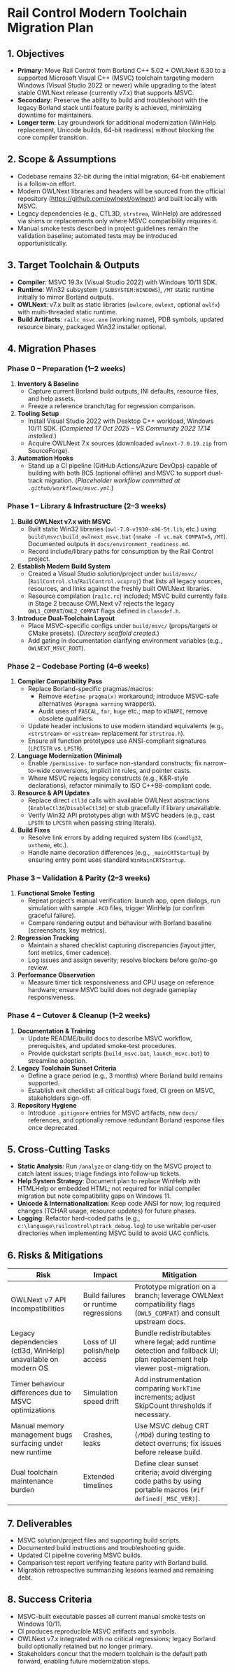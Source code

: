 # Rail Control Modern Toolchain Migration Plan

## 1. Objectives
- **Primary**: Move Rail Control from Borland C++ 5.02 + OWLNext 6.30 to a supported Microsoft Visual C++ (MSVC) toolchain targeting modern Windows (Visual Studio 2022 or newer) while upgrading to the latest stable OWLNext release (currently v7.x) that supports MSVC.
- **Secondary**: Preserve the ability to build and troubleshoot with the legacy Borland stack until feature parity is achieved, minimizing downtime for maintainers.
- **Longer term**: Lay groundwork for additional modernization (WinHelp replacement, Unicode builds, 64-bit readiness) without blocking the core compiler transition.

## 2. Scope & Assumptions
- Codebase remains 32-bit during the initial migration; 64-bit enablement is a follow-on effort.
- Modern OWLNext libraries and headers will be sourced from the official repository (https://github.com/owlnext/owlnext) and built locally with MSVC.
- Legacy dependencies (e.g., CTL3D, `strstrea`, WinHelp) are addressed via shims or replacements only where MSVC compatibility requires it.
- Manual smoke tests described in project guidelines remain the validation baseline; automated tests may be introduced opportunistically.

## 3. Target Toolchain & Outputs
- **Compiler**: MSVC 19.3x (Visual Studio 2022) with Windows 10/11 SDK.
- **Runtime**: Win32 subsystem (`/SUBSYSTEM:WINDOWS`), `/MT` static runtime initially to mirror Borland outputs.
- **OWLNext**: v7.x built as static libraries (`owlcore`, `owlext`, optional `owlfx`) with multi-threaded static runtime.
- **Build Artifacts**: `railc_msvc.exe` (working name), PDB symbols, updated resource binary, packaged Win32 installer optional.

## 4. Migration Phases

### Phase 0 – Preparation (1–2 weeks)
1. **Inventory & Baseline**
   - Capture current Borland build outputs, INI defaults, resource files, and help assets.
   - Freeze a reference branch/tag for regression comparison.
2. **Tooling Setup**
   - Install Visual Studio 2022 with Desktop C++ workload, Windows 10/11 SDK. (_Completed 17 Oct 2025 – VS Community 2022 17.14 installed._)
   - Acquire OWLNext 7.x sources (downloaded `owlnext-7.0.19.zip` from SourceForge).
3. **Automation Hooks**
   - Stand up a CI pipeline (GitHub Actions/Azure DevOps) capable of building with both BC5 (optional offline) and MSVC to support dual-track migration. (_Placeholder workflow committed at `.github/workflows/msvc.yml`._)

### Phase 1 – Library & Infrastructure (2–3 weeks)
1. **Build OWLNext v7.x with MSVC**
   - Built static Win32 libraries (`owl-7.0-v1930-x86-5t.lib`, etc.) using `build\msvc\build_owlnext_msvc.bat` (`nmake -f vc.mak COMPAT=5`, `/MT`). Documented outputs in `docs/environment_readiness.md`.
   - Record include/library paths for consumption by the Rail Control project.
2. **Establish Modern Build System**
   - Created a Visual Studio solution/project under `build/msvc/` (`RailControl.sln`/`RailControl.vcxproj`) that lists all legacy sources, resources, and links against the freshly built OWLNext libraries.
   - Resource compilation (`railc.rc`) included; MSVC build currently fails in Stage 2 because OWLNext v7 rejects the legacy `OWL1_COMPAT`/`OWL2_COMPAT` flags defined in `classdef.h`.
3. **Introduce Dual-Toolchain Layout**
   - Place MSVC-specific configs under `build/msvc/` (props/targets or CMake presets). (_Directory scaffold created._)
   - Add gating in documentation clarifying environment variables (e.g., `OWLNEXT_MSVC_ROOT`).

### Phase 2 – Codebase Porting (4–6 weeks)
1. **Compiler Compatibility Pass**
   - Replace Borland-specific pragmas/macros:
     - Remove `#define pragma(x)` workaround; introduce MSVC-safe alternatives (`#pragma warning` wrappers).
     - Audit uses of `PASCAL`, `far`, `huge` etc.; map to `WINAPI`, remove obsolete qualifiers.
   - Update header inclusions to use modern standard equivalents (e.g., `<strstream>` or `<sstream>` replacement for `strstrea.h`).
   - Ensure all function prototypes use ANSI-compliant signatures (`LPCTSTR` vs. `LPSTR`).
2. **Language Modernization (Minimal)**
   - Enable `/permissive-` to surface non-standard constructs; fix narrow-to-wide conversions, implicit int rules, and pointer casts.
   - Where MSVC rejects legacy constructs (e.g., K&R-style declarations), refactor minimally to ISO C++98-compliant code.
3. **Resource & API Updates**
   - Replace direct `ctl3d` calls with available OWLNext abstractions (`EnableCtl3d`/`DisableCtl3d`) or stub gracefully if library unavailable.
   - Verify Win32 API prototypes align with MSVC headers (e.g., cast `LPSTR` to `LPCSTR` when passing string literals).
4. **Build Fixes**
   - Resolve link errors by adding required system libs (`comdlg32`, `uxtheme`, etc.).
   - Handle name decoration differences (e.g., `_mainCRTStartup`) by ensuring entry point uses standard `WinMainCRTStartup`.

### Phase 3 – Validation & Parity (2–3 weeks)
1. **Functional Smoke Testing**
   - Repeat project’s manual verification: launch app, open dialogs, run simulation with sample `.RCD` files, trigger WinHelp (or confirm graceful failure).
   - Compare rendering output and behaviour with Borland baseline (screenshots, key metrics).
2. **Regression Tracking**
   - Maintain a shared checklist capturing discrepancies (layout jitter, font metrics, timer cadence).
   - Log issues and assign severity; resolve blockers before go/no-go review.
3. **Performance Observation**
   - Measure timer tick responsiveness and CPU usage on reference hardware; ensure MSVC build does not degrade gameplay responsiveness.

### Phase 4 – Cutover & Cleanup (1–2 weeks)
1. **Documentation & Training**
   - Update README/build docs to describe MSVC workflow, prerequisites, and updated smoke-test procedures.
   - Provide quickstart scripts (`build_msvc.bat`, `launch_msvc.bat`) to streamline adoption.
2. **Legacy Toolchain Sunset Criteria**
   - Define a grace period (e.g., 3 months) where Borland build remains supported.
   - Establish exit checklist: all critical bugs fixed, CI green on MSVC, stakeholders sign-off.
3. **Repository Hygiene**
   - Introduce `.gitignore` entries for MSVC artifacts, new `docs/` references, and optionally remove redundant Borland response files once deprecated.

## 5. Cross-Cutting Tasks
- **Static Analysis**: Run `/analyze` or clang-tidy on the MSVC project to catch latent issues; triage findings into follow-up tickets.
- **Help System Strategy**: Document plan to replace WinHelp with HTMLHelp or embedded HTML; not required for initial compiler migration but note compatibility gaps on Windows 11.
- **Unicode & Internationalization**: Keep code ANSI for now; log required changes (TCHAR usage, resource updates) for future phases.
- **Logging**: Refactor hard-coded paths (e.g., `c:\language\railcontrol\ptrack_debug.log`) to use writable per-user directories when implementing MSVC build to avoid UAC conflicts.

## 6. Risks & Mitigations
| Risk | Impact | Mitigation |
|------|--------|------------|
| OWLNext v7 API incompatibilities | Build failures or runtime regressions | Prototype migration on a branch; leverage OWLNext compatibility flags (`OWL5_COMPAT`) and consult upstream docs. |
| Legacy dependencies (ctl3d, WinHelp) unavailable on modern OS | Loss of UI polish/help access | Bundle redistributables where legal; add runtime detection and fallback UI; plan replacement help viewer post-migration. |
| Timer behaviour differences due to MSVC optimizations | Simulation speed drift | Add instrumentation comparing `WorkTime` increments; adjust SkipCount thresholds if necessary. |
| Manual memory management bugs surfacing under new runtime | Crashes, leaks | Use MSVC debug CRT (`/MDd`) during testing to detect overruns; fix issues before release build. |
| Dual toolchain maintenance burden | Extended timelines | Define clear sunset criteria; avoid diverging code paths by using portable macros (`#if defined(_MSC_VER)`). |

## 7. Deliverables
- MSVC solution/project files and supporting build scripts.
- Documented build instructions and troubleshooting guide.
- Updated CI pipeline covering MSVC builds.
- Comparison test report verifying feature parity with Borland build.
- Migration retrospective summarizing lessons learned and remaining debt.

## 8. Success Criteria
- MSVC-built executable passes all current manual smoke tests on Windows 10/11.
- CI produces reproducible MSVC artifacts and symbols.
- OWLNext v7.x integrated with no critical regressions; legacy Borland build optionally retained but no longer primary.
- Stakeholders concur that the modern toolchain is the default path forward, enabling future modernization steps.
